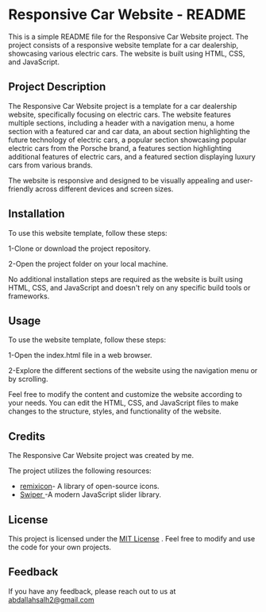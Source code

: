 
# Responsive Car Website - README

This is a simple README file for the Responsive Car Website project. The project consists of a responsive website template for a car dealership, showcasing various electric cars. The website is built using HTML, CSS, and JavaScript.


## Project Description

The Responsive Car Website project is a template for a car dealership website, specifically focusing on electric cars. The website features multiple sections, including a header with a navigation menu, a home section with a featured car and car data, an about section highlighting the future technology of electric cars, a popular section showcasing popular electric cars from the Porsche brand, a features section highlighting additional features of electric cars, and a featured section displaying luxury cars from various brands.

The website is responsive and designed to be visually appealing and user-friendly across different devices and screen sizes.

## Installation
To use this website template, follow these steps:

1-Clone or download the project repository.

2-Open the project folder on your local machine.


No additional installation steps are required as the website is built using HTML, CSS, and JavaScript and doesn't rely on any specific build tools or frameworks.

## Usage

To use the website template, follow these steps:

1-Open the index.html file in a web browser.

2-Explore the different sections of the website using the navigation menu or by scrolling.


Feel free to modify the content and customize the website according to your needs. You can edit the HTML, CSS, and JavaScript files to make changes to the structure, styles, and functionality of the website.

## Credits
The Responsive Car Website project was created by me. 

The project utilizes the following resources:

- [remixicon](https://remixicon.com/)- A library of open-source icons.
 - [Swiper ](https://github.com/matiassingers/awesome-readme) -A modern JavaScript slider library.

## License

This project is licensed under the [MIT License](https://choosealicense.com/licenses/mit/) . Feel free to modify and use the code for your own projects.


## Feedback

If you have any feedback, please reach out to us at abdallahsalh2@gmail.com

